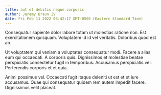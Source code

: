 ```yaml
---
title: aut et debitis neque corporis
author: Jeremy Braun IV
date: Fri Feb 11 2022 03:42:17 GMT-0500 (Eastern Standard Time)
---
```

Consequatur sapiente dolor labore totam ut molestias ratione non. Est exercitationem quisquam. Voluptatem id id vel veritatis. Doloribus quod est ab.

 Ut voluptatem qui veniam a voluptates consequatur modi. Facere a alias eum qui occaecati. A corporis quis. Dignissimos et molestiae beatae perspiciatis consectetur fugit in temporibus. Accusamus perspiciatis vel. Perferendis corporis et et quia.

 Animi possimus vel. Occaecati fugit itaque deleniti ut est et et iure accusamus. Quae qui consequatur quidem rem autem impedit facere. Dignissimos velit placeat.